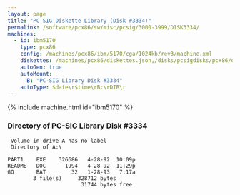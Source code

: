 ```yaml
---
layout: page
title: "PC-SIG Diskette Library (Disk #3334)"
permalink: /software/pcx86/sw/misc/pcsig/3000-3999/DISK3334/
machines:
  - id: ibm5170
    type: pcx86
    config: /machines/pcx86/ibm/5170/cga/1024kb/rev3/machine.xml
    diskettes: /machines/pcx86/diskettes.json,/disks/pcsigdisks/pcx86/diskettes.json
    autoGen: true
    autoMount:
      B: "PC-SIG Library Disk #3334"
    autoType: $date\r$time\rB:\rDIR\r
---
```


{% include machine.html id="ibm5170" %}

### Directory of PC-SIG Library Disk #3334

     Volume in drive A has no label
     Directory of A:\

    PART1    EXE    326686   4-28-92  10:09p
    README   DOC      1994   4-28-92  11:29p
    GO       BAT        32   1-28-93   7:17a
            3 file(s)     328712 bytes
                           31744 bytes free

